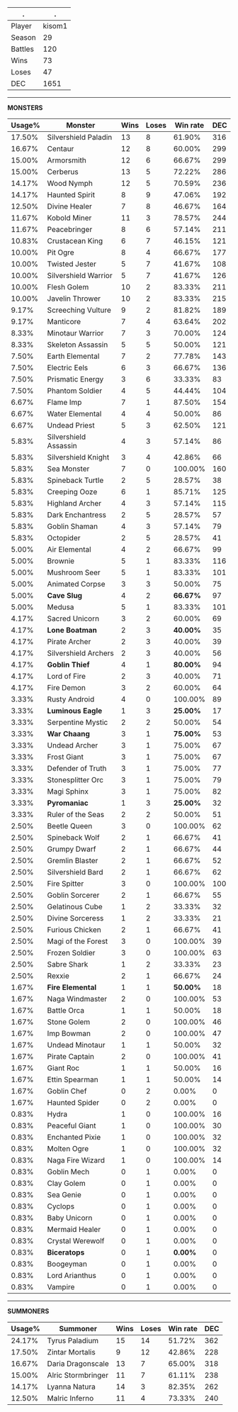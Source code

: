 .|.
|-|-
Player|kisom1
Season|29
Battles|120
Wins|73
Loses|47
DEC|1651

---
**MONSTERS**

Usage%|Monster|Wins|Loses|Win rate|DEC|
-|-|-|-|-|-|
17.50%|Silvershield Paladin|13|8|61.90%|316|
16.67%|Centaur|12|8|60.00%|299|
15.00%|Armorsmith|12|6|66.67%|299|
15.00%|Cerberus|13|5|72.22%|286|
14.17%|Wood Nymph|12|5|70.59%|236|
14.17%|Haunted Spirit|8|9|47.06%|192|
12.50%|Divine Healer|7|8|46.67%|164|
11.67%|Kobold Miner|11|3|78.57%|244|
11.67%|Peacebringer|8|6|57.14%|211|
10.83%|Crustacean King|6|7|46.15%|121|
10.00%|Pit Ogre|8|4|66.67%|177|
10.00%|Twisted Jester|5|7|41.67%|108|
10.00%|Silvershield Warrior|5|7|41.67%|126|
10.00%|Flesh Golem|10|2|83.33%|211|
10.00%|Javelin Thrower|10|2|83.33%|215|
9.17%|Screeching Vulture|9|2|81.82%|189|
9.17%|Manticore|7|4|63.64%|202|
8.33%|Minotaur Warrior|7|3|70.00%|124|
8.33%|Skeleton Assassin|5|5|50.00%|121|
7.50%|Earth Elemental|7|2|77.78%|143|
7.50%|Electric Eels|6|3|66.67%|136|
7.50%|Prismatic Energy|3|6|33.33%|83|
7.50%|Phantom Soldier|4|5|44.44%|104|
6.67%|Flame Imp|7|1|87.50%|154|
6.67%|Water Elemental|4|4|50.00%|86|
6.67%|Undead Priest|5|3|62.50%|121|
5.83%|Silvershield Assassin|4|3|57.14%|86|
5.83%|Silvershield Knight|3|4|42.86%|66|
5.83%|Sea Monster|7|0|100.00%|160|
5.83%|Spineback Turtle|2|5|28.57%|38|
5.83%|Creeping Ooze|6|1|85.71%|125|
5.83%|Highland Archer|4|3|57.14%|115|
5.83%|Dark Enchantress|2|5|28.57%|57|
5.83%|Goblin Shaman|4|3|57.14%|79|
5.83%|Octopider|2|5|28.57%|41|
5.00%|Air Elemental|4|2|66.67%|99|
5.00%|Brownie|5|1|83.33%|116|
5.00%|Mushroom Seer|5|1|83.33%|101|
5.00%|Animated Corpse|3|3|50.00%|75|
5.00%|**Cave Slug**|4|2|**66.67%**|97|
5.00%|Medusa|5|1|83.33%|101|
4.17%|Sacred Unicorn|3|2|60.00%|69|
4.17%|**Lone Boatman**|2|3|**40.00%**|35|
4.17%|Pirate Archer|2|3|40.00%|39|
4.17%|Silvershield Archers|2|3|40.00%|56|
4.17%|**Goblin Thief**|4|1|**80.00%**|94|
4.17%|Lord of Fire|2|3|40.00%|71|
4.17%|Fire Demon|3|2|60.00%|64|
3.33%|Rusty Android|4|0|100.00%|89|
3.33%|**Luminous Eagle**|1|3|**25.00%**|17|
3.33%|Serpentine Mystic|2|2|50.00%|54|
3.33%|**War Chaang**|3|1|**75.00%**|53|
3.33%|Undead Archer|3|1|75.00%|67|
3.33%|Frost Giant|3|1|75.00%|67|
3.33%|Defender of Truth|3|1|75.00%|77|
3.33%|Stonesplitter Orc|3|1|75.00%|79|
3.33%|Magi Sphinx|3|1|75.00%|82|
3.33%|**Pyromaniac**|1|3|**25.00%**|32|
3.33%|Ruler of the Seas|2|2|50.00%|51|
2.50%|Beetle Queen|3|0|100.00%|62|
2.50%|Spineback Wolf|2|1|66.67%|41|
2.50%|Grumpy Dwarf|2|1|66.67%|44|
2.50%|Gremlin Blaster|2|1|66.67%|52|
2.50%|Silvershield Bard|2|1|66.67%|62|
2.50%|Fire Spitter|3|0|100.00%|100|
2.50%|Goblin Sorcerer|2|1|66.67%|55|
2.50%|Gelatinous Cube|1|2|33.33%|32|
2.50%|Divine Sorceress|1|2|33.33%|21|
2.50%|Furious Chicken|2|1|66.67%|41|
2.50%|Magi of the Forest|3|0|100.00%|39|
2.50%|Frozen Soldier|3|0|100.00%|63|
2.50%|Sabre Shark|1|2|33.33%|23|
2.50%|Rexxie|2|1|66.67%|24|
1.67%|**Fire Elemental**|1|1|**50.00%**|18|
1.67%|Naga Windmaster|2|0|100.00%|53|
1.67%|Battle Orca|1|1|50.00%|18|
1.67%|Stone Golem|2|0|100.00%|46|
1.67%|Imp Bowman|2|0|100.00%|47|
1.67%|Undead Minotaur|1|1|50.00%|32|
1.67%|Pirate Captain|2|0|100.00%|41|
1.67%|Giant Roc|1|1|50.00%|16|
1.67%|Ettin Spearman|1|1|50.00%|14|
1.67%|Goblin Chef|0|2|0.00%|0|
1.67%|Haunted Spider|0|2|0.00%|0|
0.83%|Hydra|1|0|100.00%|16|
0.83%|Peaceful Giant|1|0|100.00%|30|
0.83%|Enchanted Pixie|1|0|100.00%|32|
0.83%|Molten Ogre|1|0|100.00%|32|
0.83%|Naga Fire Wizard|1|0|100.00%|14|
0.83%|Goblin Mech|0|1|0.00%|0|
0.83%|Clay Golem|0|1|0.00%|0|
0.83%|Sea Genie|0|1|0.00%|0|
0.83%|Cyclops|0|1|0.00%|0|
0.83%|Baby Unicorn|0|1|0.00%|0|
0.83%|Mermaid Healer|0|1|0.00%|0|
0.83%|Crystal Werewolf|0|1|0.00%|0|
0.83%|**Biceratops**|0|1|**0.00%**|0|
0.83%|Boogeyman|0|1|0.00%|0|
0.83%|Lord Arianthus|0|1|0.00%|0|
0.83%|Vampire|0|1|0.00%|0|

---
**SUMMONERS**

Usage%|Summoner|Wins|Loses|Win rate|DEC|
-|-|-|-|-|-|
24.17%|Tyrus Paladium|15|14|51.72%|362|
17.50%|Zintar Mortalis|9|12|42.86%|228|
16.67%|Daria Dragonscale|13|7|65.00%|318|
15.00%|Alric Stormbringer|11|7|61.11%|238|
14.17%|Lyanna Natura|14|3|82.35%|262|
12.50%|Malric Inferno|11|4|73.33%|240|
